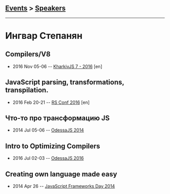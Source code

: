 ## [Events](../README.md) > [Speakers](../speakers.md)
---

# Ингвар Степанян

## Compilers&#x2F;V8
- 2016 Nov 05-06 -- [KharkivJS 7 - 2016](https://www.youtube.com/watch?v=BOpvsHZehiA) [en]   
## JavaScript parsing, transformations, transpilation.
- 2016 Feb 20-21 -- [RS Conf 2016](https://www.youtube.com/watch?v=dnsW3JtQXrk) [en]   
## Что-то про трансформацию JS
- 2014 Jul 05-06 -- [OdessaJS 2014](https://youtu.be/2rOUDjM9kBA)    
## Intro to Optimizing Compilers
- 2016 Jul 02-03 -- [OdessaJS 2016](https://youtu.be/9EhZJ8nx__c)    
## Creating own language made easy
- 2014 Apr 26 -- [JavaScript Frameworks Day 2014](http://frameworksdays.com/event/js-frameworks-day-2014/review/creating-own-language-made-easy)    
